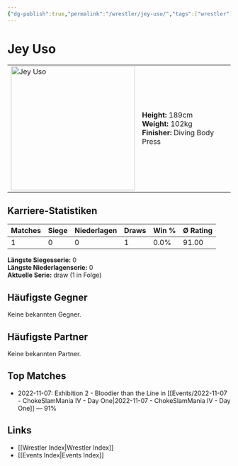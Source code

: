 ```yaml
---
{"dg-publish":true,"permalink":"/wrestler/jey-uso/","tags":["wrestler"],"noteIcon":"","created":"2025-08-11T09:33:19.327+02:00"}
---
```



# Jey Uso

<table>
<tr>
<td><img src="Jey Uso.png" width="280" alt="Jey Uso"></td>
<td>
<b>Height:</b> 189cm<br>
<b>Weight:</b> 102kg<br>
<b>Finisher:</b> Diving Body Press<br>
</td>
</tr>
</table>

## Karriere-Statistiken

| Matches | Siege | Niederlagen | Draws | Win % | Ø Rating |
|---------|-------|-------------|-------|-------|-----------|
| 1 | 0 | 0 | 1 | 0.0% | 91.00 |

**Längste Siegesserie:** 0<br>**Längste Niederlagenserie:** 0<br>**Aktuelle Serie:** draw (1 in Folge)


## Häufigste Gegner
Keine bekannten Gegner.

## Häufigste Partner
Keine bekannten Partner.

## Top Matches
- 2022-11-07: Exhibition 2 - Bloodier than the Line in [[Events/2022-11-07 - ChokeSlamMania IV - Day One\|2022-11-07 - ChokeSlamMania IV - Day One]] — 91%

## Links
- [[Wrestler Index\|Wrestler Index]]
- [[Events Index\|Events Index]]
